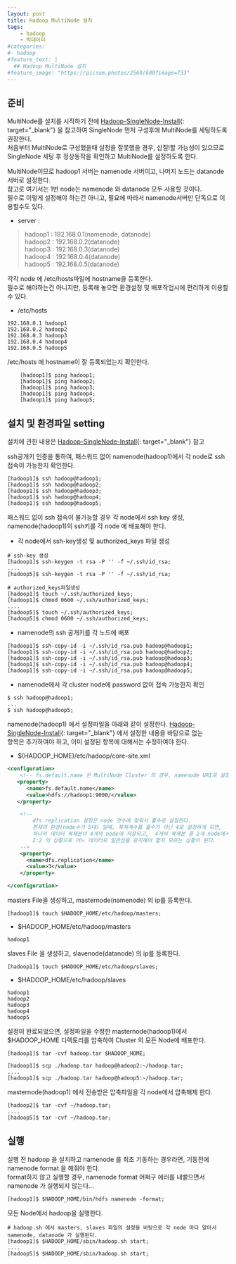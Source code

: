 ```yaml
---
layout: post
title: Hadoop MultiNode 설치
tags:
    - hadoop
    - 빅데이터
#categories:
#- hadoop
#feature_text: |
  ## Hadoop MultiNode 설치
#feature_image: "https://picsum.photos/2560/600?image=733"
---
```


## 준비
MultiNode를 설치를 시작하기 전에 [Hadoop-SingleNode-Install](/2019/11/25/1-hadoop-singlenode-install/){: target="_blank"} 을 참고하여 SingleNode 먼저 구성후에 MultiNode를 세팅하도록 권장한다.  
처음부터 MultiNode로 구성했을때 설정을 잘못했을 경우, 삽질!할 가능성이 있으므로 SingleNode 세팅 후 정상동작을 확인하고 MultiNode를 설정하도록 한다.


MultiNode이므로  hadoop1 서버는 namenode 서버이고, 나머지 노드는 datanode 서버로 설정한다.  
참고로 여기서는  1번 node는 namenode 와 datanode 모두 사용할 것이다.  
필수로 이렇게 설정해야 하는건 아니고, 필요에 따라서 namenode서버만 단독으로 이용할수도 있다.  

* server : 
> hadoop1 : 192.168.0.1(namenode, datanode)  
> hadoop2 : 192.168.0.2(datanode)  
> hadoop3 : 192.168.0.3(datanode)  
> hadoop4 : 192.168.0.4(datanode)  
> hadoop5 : 192.168.0.5(datanode)  

각각  node 에 /etc/hosts파일에 hostname을 등록한다.  
필수로 해야하는건 아니지만, 등록해 놓으면 환경설정 및 배포작업시에 편리하게 이용할수 있다.  

* /etc/hosts

```shell
192.168.0.1 hadoop1
192.168.0.2 hadoop2
192.168.0.3 hadoop3
192.168.0.4 hadoop4
192.168.0.5 hadoop5
```

/etc/hosts 에  hostname이 잘 등록되었는지 확인한다.  

```shell
    [hadoop1]$ ping hadoop1;
    [hadoop1]$ ping hadoop2;
    [hadoop1]$ ping hadoop3;
    [hadoop1]$ ping hadoop4;
    [hadoop1]$ ping hadoop5;
```


## 설치 및 환경파일 setting
설치에 관한 내용은 [Hadoop-SingleNode-Install](/2019/11/25/1-hadoop-singlenode-install/){: target="_blank"} 참고  

ssh공개키 인증을 통하여, 패스워드 없이 namenode(hadoop1)에서 각 node로 ssh 접속이 가능한지 확인한다.  

```shell
[hadoop1]$ ssh hadoop@hadoop1;
[hadoop1]$ ssh hadoop@hadoop2;
[hadoop1]$ ssh hadoop@hadoop3;
[hadoop1]$ ssh hadoop@hadoop4;
[hadoop1]$ ssh hadoop@hadoop5;
```

패스워드 없이 ssh 접속이 불가능할 경우 각 node에서 ssh key 생성, namenode(hadoop1)의 ssh키를 각 node 에 배포해야 한다.  

* 각 node에서 ssh-key생성 및 authorized_keys 파일 생성

 ```shell
 # ssh-key 생성
 [hadoop1]$ ssh-keygen -t rsa -P '' -f ~/.ssh/id_rsa;
 ....
 [hadoop5]$ ssh-keygen -t rsa -P '' -f ~/.ssh/id_rsa;

 # authorized_keys파일생성
 [hadoop1]$ touch ~/.ssh/authorized_keys;
 [hadoop1]$ chmod 0600 ~/.ssh/authorized_keys;
 ....
 [hadoop5]$ touch ~/.ssh/authorized_keys;
 [hadoop5]$ chmod 0600 ~/.ssh/authorized_keys;
 ```

* namenode의 ssh 공개키를 각 노드에 배포 

```shell
[hadoop1]$ ssh-copy-id -i ~/.ssh/id_rsa.pub hadoop@hadoop1;
[hadoop1]$ ssh-copy-id -i ~/.ssh/id_rsa.pub hadoop@hadoop2;
[hadoop1]$ ssh-copy-id -i ~/.ssh/id_rsa.pub hadoop@hadoop3;
[hadoop1]$ ssh-copy-id -i ~/.ssh/id_rsa.pub hadoop@hadoop4;
[hadoop1]$ ssh-copy-id -i ~/.ssh/id_rsa.pub hadoop@hadoop5;
```

* namenode에서 각 cluster node에 password 없이 접속 가능한지 확인
```shell
$ ssh hadoop@hadoop1;
...
$ ssh hadoop@hadoop5;
```


namenode(hadoop1) 에서 설정파일을 아래와 같이 설정한다.
[Hadoop-SingleNode-Install](/2019/11/25/1-hadoop-singlenode-install/){: target="_blank"} 에서 설정한 내용을 바탕으로 없는   
항목은 추가하여야 하고, 이미 설정된 항목에 대해서는 수정하여야 한다.  

* $(HADOOP_HOME)/etc/hadoop/core-site.xml  

``` xml
<configuration>
    <!-- fs.default.name 은 MultiNode Cluster 의 경우, namenode URI로 설정한다. -->  
   <property> 
      <name>fs.default.name</name> 
      <value>hdfs://hadoop1:9000/</value> 
   </property>

    <!-- 
        dfs.replication 설정은 node 갯수에 맞춰서 홀수로 설정한다. 
        현재의 환경(node수가 5대) 일때, 복제계수를 홀수가 아닌 4로 설정하게 되면,
        하나의 데이터 복제본이 4개의 node에 저장되고,  4개의 복제본 중 2개 node에서 데이터 일관성이 깨지게 된다면
        2:2 의 상황으로 어느 데이터로 일관성을 유지해야 할지 모르는 상황이 된다.
    -->
    <property>
      <name>dfs.replication</name>
      <value>3</value>
    </property>

</configuration>
```

masters File을 생성하고, masternode(namenode) 의 ip를 등록한다. 

```shell
[hadoop1]$ touch $HADOOP_HOME/etc/hadoop/masters;
```

* $HADOOP_HOME/etc/hadoop/masters  

```shell
hadoop1
```

slaves File 을 생성하고, slavenode(datanode) 의 ip를 등록한다.  

```shell
[hadoop1]$ touch $HADOOP_HOME/etc/hadoop/slaves;
```

* $HADOOP_HOME/etc/hadoop/slaves  

```shell
hadoop1
hadoop2
hadoop3
hadoop4
hadoop5
```

설정이 완료되었으면, 설정파일을 수정한 masternode(hadoop1)에서  $HADOOP_HOME 디렉토리를 압축하여 Cluster 의 모든 Node에 배포한다.  

```shell
[hadoop1]$ tar -cvf hadoop.tar $HADOOP_HOME;

[hadoop1]$ scp ./hadoop.tar hadoop@hadoop2:~/hadoop.tar;
....
[hadoop1]$ scp ./hadoop.tar hadoop@hadoop5:~/hadoop.tar;
```

masternode(hadoop1) 에서 전송받은 압축파일을 각 node에서 압축해제 한다.  

```shell
[hadoop2]$ tar -cvf ~/hadoop.tar;
....
[hadoop5]$ tar -cvf ~/hadoop.tar;
```

## 실행 
실행 전 hadoop 을 설치하고 namenode 를 최초 기동하는 경우라면, 기동전에 namenode format 을 해줘야 한다.  
format하지 않고 실행할 경우, namenode format 어쩌구 에러를 내뱉으면서 namenode 가 실행되지 않는다...  

```shell
[hadoop1]$ $HADOOP_HOME/bin/hdfs namenode -format;
```

모든 Node에서 hadoop을 실행한다. 

```shell
# hadoop.sh 에서 masters, slaves 파일의 설정을 바탕으로 각 node 마다 알아서 namenode, datanode 가 실행된다.
[hadoop1]$ $HADOOP_HOME/sbin/hadoop.sh start;
....
[hadoop5]$ $HADOOP_HOME/sbin/hadoop.sh start;
```